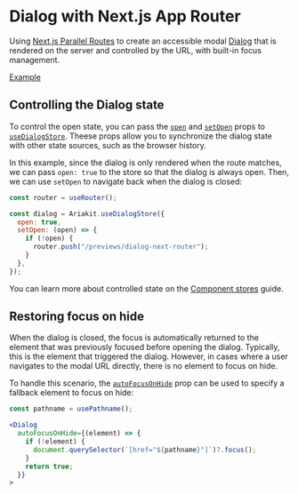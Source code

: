 # Dialog with Next.js App Router

<p data-description>
  Using <a href="https://nextjs.org/docs/app/building-your-application/routing/parallel-routes">Next.js Parallel Routes</a> to create an accessible modal <a href="/components/dialog">Dialog</a> that is rendered on the server and controlled by the URL, with built-in focus management.
</p>

<a href="./page.tsx" data-playground>Example</a>

## Controlling the Dialog state

To control the open state, you can pass the [`open`](/apis/dialog-store#open) and [`setOpen`](/apis/dialog-store#setopen) props to [`useDialogStore`](/apis/dialog-store). Theese props allow you to synchronize the dialog state with other state sources, such as the browser history.

In this example, since the dialog is only rendered when the route matches, we can pass `open: true` to the store so that the dialog is always open. Then, we can use `setOpen` to navigate back when the dialog is closed:

```js
const router = useRouter();

const dialog = Ariakit.useDialogStore({
  open: true,
  setOpen: (open) => {
    if (!open) {
      router.push("/previews/dialog-next-router");
    }
  },
});
```

You can learn more about controlled state on the [Component stores](/guide/component-stores#controlled-state) guide.

## Restoring focus on hide

When the dialog is closed, the focus is automatically returned to the element that was previously focused before opening the dialog. Typically, this is the element that triggered the dialog. However, in cases where a user navigates to the modal URL directly, there is no element to focus on hide.

To handle this scenario, the [`autoFocusOnHide`](/apis/dialog#autofocusonhide) prop can be used to specify a fallback element to focus on hide:

```jsx
const pathname = usePathname();

<Dialog
  autoFocusOnHide={(element) => {
    if (!element) {
      document.querySelector(`[href="${pathname}"]`)?.focus();
    }
    return true;
  }}
>
```
